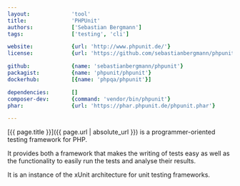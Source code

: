 ```yaml
---
layout:             'tool'
title:              'PHPUnit'
authors:            ['Sebastian Bergmann'] 
tags:               ['testing', 'cli'] 

website:            {url: 'http://www.phpunit.de/'}
license:            {url: 'https://github.com/sebastianbergmann/phpunit/blob/master/LICENSE', label: 'BSD 3-clause "New" or "Revised" License'}

github:             {name: 'sebastianbergmann/phpunit'}
packagist:          {name: 'phpunit/phpunit'}               
dockerhub:          [{name: 'phpqa/phpunit'}]     

dependencies:       []
composer-dev:       {command: 'vendor/bin/phpunit'}
phar:               {url: 'https://phar.phpunit.de/phpunit.phar'}

---
```


[{{ page.title }}]({{ page.url | absolute_url }}) is a programmer-oriented testing framework for PHP.
 
<!--more--> 

It provides both a framework that makes the writing of tests easy
as well as the functionality to easily run the tests and analyse their results.

It is an instance of the xUnit architecture for unit testing frameworks.
